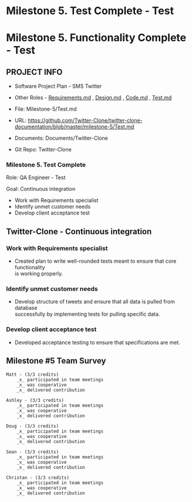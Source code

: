 # Milestone 5. Test Complete - Test

# Milestone 5. Functionality Complete - Test


## PROJECT INFO

* Software Project Plan - SMS Twitter

* Other Roles - [Requirements.md](Requirements.md)
, [Design.md](Design.md)
, [Code.md](Code.md)
, [Test.md](Test.md)



* File: Milestone-5/Test.md

* URL: https://github.com/Twitter-Clone/twitter-clone-documentation/blob/master/milestone-5/Test.md

* Documents: Documents/Twitter-Clone

* Git Repo: Twitter-Clone


### Milestone 5. Test Complete
Role: QA Engineer - Test

Goal: Continuous integration

- Work with Requirements specialist
- Identify unmet customer needs
- Develop client acceptance test



## Twitter-Clone - Continuous integration
### Work with Requirements specialist
- Created plan to write well-rounded tests meant to ensure that core functionality  
  is working properly. 

### Identify unmet customer needs
- Develop structure of tweets and ensure that all data is pulled from database  
  successfully by implementing tests for pulling specific data. 
  
### Develop client acceptance test
- Developed acceptance testing to ensure that specifications are met.

## Milestone #5 Team Survey
```
Matt - (3/3 credits)
    _x_ participated in team meetings
    _x_ was cooperative
    _x_ delivered contribution
    
Ashley - (3/3 credits)
    _x_ participated in team meetings
    _x_ was cooperative
    _x_ delivered contribution
    
Doug - (3/3 credits)
    _x_ participated in team meetings
    _x_ was cooperative
    _x_ delivered contribution

Sean - (3/3 credits)
    _x_ participated in team meetings
    _x_ was cooperative
    _x_ delivered contribution
    
Christan - (3/3 credits)
    _x_ participated in team meetings
    _x_ was cooperative
    _x_ delivered contribution
```
